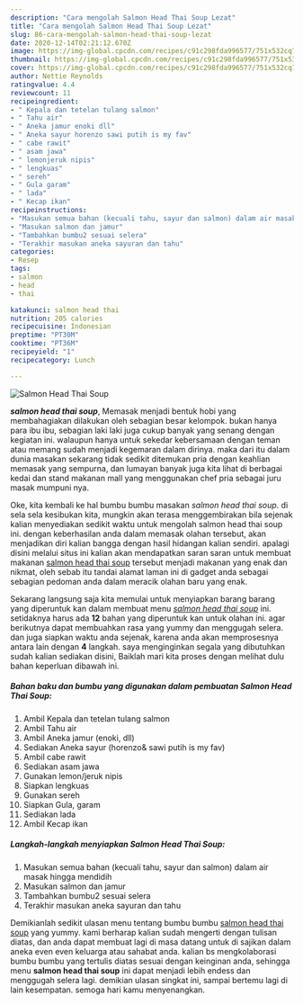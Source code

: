 ```yaml
---
description: "Cara mengolah Salmon Head Thai Soup Lezat"
title: "Cara mengolah Salmon Head Thai Soup Lezat"
slug: 86-cara-mengolah-salmon-head-thai-soup-lezat
date: 2020-12-14T02:21:12.670Z
image: https://img-global.cpcdn.com/recipes/c91c298fda996577/751x532cq70/salmon-head-thai-soup-foto-resep-utama.jpg
thumbnail: https://img-global.cpcdn.com/recipes/c91c298fda996577/751x532cq70/salmon-head-thai-soup-foto-resep-utama.jpg
cover: https://img-global.cpcdn.com/recipes/c91c298fda996577/751x532cq70/salmon-head-thai-soup-foto-resep-utama.jpg
author: Nettie Reynolds
ratingvalue: 4.4
reviewcount: 11
recipeingredient:
- " Kepala dan tetelan tulang salmon"
- " Tahu air"
- " Aneka jamur enoki dll"
- " Aneka sayur horenzo sawi putih is my fav"
- " cabe rawit"
- " asam jawa"
- " lemonjeruk nipis"
- " lengkuas"
- " sereh"
- " Gula garam"
- " lada"
- " Kecap ikan"
recipeinstructions:
- "Masukan semua bahan (kecuali tahu, sayur dan salmon) dalam air masak hingga mendidih"
- "Masukan salmon dan jamur"
- "Tambahkan bumbu2 sesuai selera"
- "Terakhir masukan aneka sayuran dan tahu"
categories:
- Resep
tags:
- salmon
- head
- thai

katakunci: salmon head thai 
nutrition: 205 calories
recipecuisine: Indonesian
preptime: "PT30M"
cooktime: "PT36M"
recipeyield: "1"
recipecategory: Lunch

---
```



![Salmon Head Thai Soup](https://img-global.cpcdn.com/recipes/c91c298fda996577/751x532cq70/salmon-head-thai-soup-foto-resep-utama.jpg)

<b><i>salmon head thai soup</i></b>, Memasak menjadi bentuk hobi yang membahagiakan dilakukan oleh sebagian besar kelompok. bukan hanya para ibu ibu, sebagian laki laki juga cukup banyak yang senang dengan kegiatan ini. walaupun hanya untuk sekedar kebersamaan dengan teman atau memang sudah menjadi kegemaran dalam dirinya. maka dari itu dalam dunia masakan sekarang tidak sedikit ditemukan pria dengan keahlian memasak yang sempurna, dan lumayan banyak juga kita lihat di berbagai kedai dan stand makanan mall yang menggunakan chef pria sebagai juru masak mumpuni nya.



Oke, kita kembali ke hal bumbu bumbu masakan <i>salmon head thai soup</i>. di sela sela kesibukan kita, mungkin akan terasa menggembirakan bila sejenak kalian menyediakan sedikit waktu untuk mengolah salmon head thai soup ini. dengan keberhasilan anda dalam memasak olahan tersebut, akan menjadikan diri kalian bangga dengan hasil hidangan kalian sendiri. apalagi disini melalui situs ini kalian akan mendapatkan saran saran untuk membuat makanan <u>salmon head thai soup</u> tersebut menjadi makanan yang enak dan nikmat, oleh sebab itu tandai alamat laman ini di gadget anda sebagai sebagian pedoman anda dalam meracik olahan baru yang enak.


Sekarang langsung saja kita memulai untuk menyiapkan barang barang yang diperuntuk kan dalam membuat menu <u><i>salmon head thai soup</i></u> ini. setidaknya harus ada <b>12</b> bahan yang diperuntuk kan untuk olahan ini. agar berikutnya dapat membuahkan rasa yang yummy dan menggugah selera. dan juga siapkan waktu anda sejenak, karena anda akan memprosesnya antara lain dengan <b>4</b> langkah. saya menginginkan segala yang dibutuhkan sudah kalian sediakan disini, Baiklah mari kita proses dengan melihat dulu bahan keperluan dibawah ini.

<!--inarticleads1-->

##### Bahan baku dan bumbu yang digunakan dalam pembuatan Salmon Head Thai Soup:

1. Ambil  Kepala dan tetelan tulang salmon
1. Ambil  Tahu air
1. Ambil  Aneka jamur (enoki, dll)
1. Sediakan  Aneka sayur (horenzo&amp; sawi putih is my fav)
1. Ambil  cabe rawit
1. Sediakan  asam jawa
1. Gunakan  lemon/jeruk nipis
1. Siapkan  lengkuas
1. Gunakan  sereh
1. Siapkan  Gula, garam
1. Sediakan  lada
1. Ambil  Kecap ikan




<!--inarticleads2-->

##### Langkah-langkah menyiapkan Salmon Head Thai Soup:

1. Masukan semua bahan (kecuali tahu, sayur dan salmon) dalam air masak hingga mendidih
1. Masukan salmon dan jamur
1. Tambahkan bumbu2 sesuai selera
1. Terakhir masukan aneka sayuran dan tahu




Demikianlah sedikit ulasan menu tentang bumbu bumbu <u>salmon head thai soup</u> yang yummy. kami berharap kalian sudah mengerti dengan tulisan diatas, dan anda dapat membuat lagi di masa datang untuk di sajikan dalam aneka even even keluarga atau sahabat anda. kalian bs mengkolaborasi bumbu bumbu yang tertulis diatas sesuai dengan keinginan anda, sehingga menu <b>salmon head thai soup</b> ini dapat menjadi lebih endess dan menggugah selera lagi. demikian ulasan singkat ini, sampai bertemu lagi di lain kesempatan. semoga hari kamu menyenangkan.

